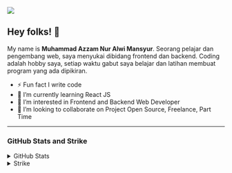 ![](https://komarev.com/ghpvc/?username=azzmnrwebdev&color=blue)

## Hey folks! 👋
My name is **Muhammad Azzam Nur Alwi Mansyur**. Seorang pelajar dan pengembang web, saya menyukai dibidang frontend dan backend. Coding adalah hobby saya, setiap waktu gabut saya belajar dan latihan membuat program yang ada dipikiran.

- ⚡ Fun fact I write code
- 🌱 I’m currently learning React JS
- 👀 I’m interested in Frontend and Backend Web Developer
- 👯 I’m looking to collaborate on Project Open Source, Freelance, Part Time

<hr />

### GitHub Stats and Strike
<details>
  <summary>GitHub Stats</summary>
  &nbsp;
  <a href="https://github.com/anuraghazra/github-readme-stats">
    <img align="center" src="https://github-readme-stats.vercel.app/api?username=azzmnrwebdev&show_icons=true&include_all_commits=true&theme=react&hide_border=true"          alt="Anurag's github stats" />
  </a>
  &nbsp;
  <a href="https://github.com/anuraghazra/github-readme-stats">
    <img align="center" src="https://github-readme-stats.vercel.app/api/top-langs/?username=azzmnrwebdev&layout=compact&theme=react&hide_border=true" />
  </a>
</details>

<details>
  <summary>Strike</summary>
</details>
